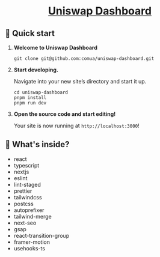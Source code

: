 <p align="center">
  <a href="https://uniswap-dashboard.vercel.app">
    <h1 align="center">
      Uniswap Dashboard
    </h1>
  </a>
</p>

## 🚀 Quick start

1.  **Welcome to Uniswap Dashboard**

    ```shell
    git clone git@github.com:comua/uniswap-dashboard.git
    ```

1.  **Start developing.**

    Navigate into your new site’s directory and start it up.

    ```shell
    cd uniswap-dashboard
    pnpm install
    pnpm run dev
    ```

1.  **Open the source code and start editing!**

    Your site is now running at `http://localhost:3000`!

## 🧐 What's inside?

- react
- typescript
- nextjs
- eslint
- lint-staged
- prettier
- tailwindcss
- postcss
- autoprefixer
- tailwind-merge
- next-seo
- gsap
- react-transition-group
- framer-motion
- usehooks-ts
